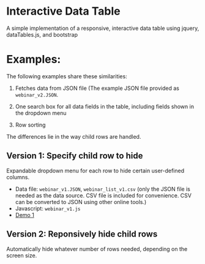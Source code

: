 # Interactive Data Table
A simple implementation of a responsive, interactive data table using jquery, dataTables.js, and bootstrap

# Examples: 

The following examples share these similarities: 

1. Fetches data from JSON file (The example JSON file provided as `webinar_v2.JSON`. 

2. One search box for all data fields in the table, including fields shown in the dropdown menu

3. Row sorting

The differences lie in the way child rows are handled. 


## Version 1: Specify child row to hide

Expandable dropdown menu for each row to hide certain user-defined columns.

- Data file: `webinar_v1.JSON`, `webinar_list_v1.csv` (only the JSON file is needed as the data source. CSV file is included for convenience. CSV can be converted to JSON using other online tools.)
- Javascript: `webinar_v1.js`
- [Demo 1](https://xinyu-dev.github.io/interactive-datatable/webinar_v1.html) 

## Version 2: Reponsively hide child rows

Automatically hide whatever number of rows needed, depending on the screen size.
